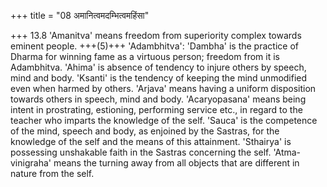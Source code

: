 +++
title = "08 अमानित्वमदम्भित्वमहिंसा"

+++
13.8 'Amanitva' means freedom from superiority complex towards eminent people. +++(5)+++ 
'Adambhitva': 'Dambha' is the practice of Dharma for winning fame as a virtuous person; freedom from it is Adambhitva. 'Ahima' is absence of tendency to injure others by speech, mind and body. 'Ksanti'
is the tendency of keeping the mind unmodified even when harmed by others. 'Arjava' means having a uniform disposition towards others in speech, mind and body. 'Acaryopasana' means being intent in prostrating,
estioning, performing service etc., in regard to the teacher who imparts the knowledge of the self. 'Sauca' is the competence of the mind, speech and body, as enjoined by the Sastras, for the knowledge of the self and the means of this attainment. 'Sthairya' is possessing unshakable faith in the Sastras concerning the self. 'Atma-vinigraha' means the turning away from all objects that are different in nature from the self.
